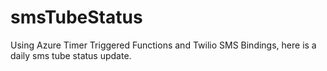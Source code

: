 # smsTubeStatus
Using Azure Timer Triggered Functions and Twilio SMS Bindings, here is a daily sms tube status update.
